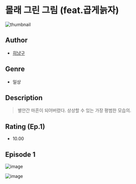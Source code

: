 # 몰래 그린 그림 (feat.곱게늙자)
![thumbnail](https://image-comic.pstatic.net/user_contents_data/challenge_comic/2023/05/23/355602/upload_3558513550403331640_480x623.jpeg)

## Author
- [히냥구](https://comic.naver.com/artistTitle?id=355602)

## Genre
- 일상

## Description
> 별안간 마흔이 되어버렸다. 상상할 수 있는 가장 평범한 모습의.


## Rating (Ep.1)
- 10.00

## Episode 1
![image](https://image-comic.pstatic.net/user_contents_data/challenge_comic/2023/05/23/355602/upload_4123384539600336697.jpeg)

![image](https://image-comic.pstatic.net/user_contents_data/challenge_comic/2023/05/23/355602/upload_3847590541868414257.jpeg)
